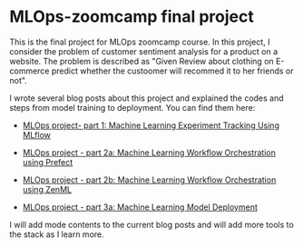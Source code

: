 # MLOps-zoomcamp final project
This is the final project for MLOps zoomcamp course. In this project, I consider the problem of customer sentiment analysis for a product on a website. The problem is described as "Given Review about clothing on E-commerce predict whether the custoomer will recommed it to her friends or not". 

I wrote several blog posts about this project and explained the codes and steps from model training to deployment. You can find them here:

- [MLOps project- part 1: Machine Learning Experiment Tracking Using MLflow](https://kargarisaac.github.io/blog/mlops/2022/08/09/machine-learning-experiment-tracking-mlflow.html)

- [MLOps project - part 2a: Machine Learning Workflow Orchestration using Prefect](https://kargarisaac.github.io/blog/mlops/2022/08/09/machine-learning-workflow-orchestration-prefect.html)

- [MLOps project - part 2b: Machine Learning Workflow Orchestration using ZenML](https://kargarisaac.github.io/blog/mlops/2022/08/26/machine-learning-workflow-orchestration-zenml.html)

- [MLOps project - part 3a: Machine Learning Model Deployment](https://kargarisaac.github.io/blog/mlops/2022/08/28/machine-learning-model-deployment.html)

I will add mode contents to the current blog posts and will add more tools to the stack as I learn more. 